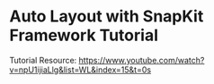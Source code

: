 # Auto Layout with SnapKit Framework Tutorial

Tutorial Resource: https://www.youtube.com/watch?v=npU1ijiaLlg&list=WL&index=15&t=0s


